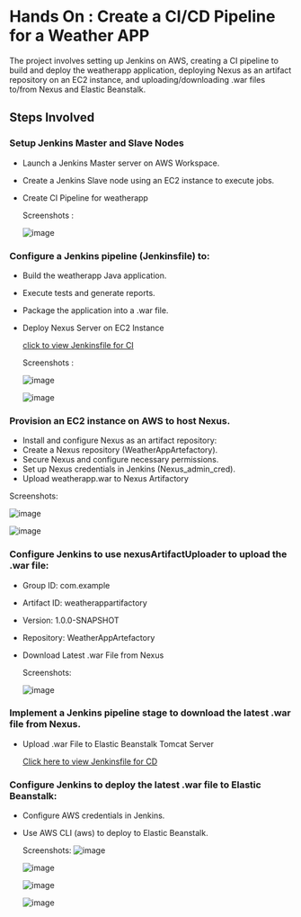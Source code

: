 # Hands On : Create a CI/CD Pipeline for a Weather APP

The project involves setting up Jenkins on AWS, creating a CI pipeline to build and deploy the weatherapp application, deploying Nexus as an artifact repository on an EC2 instance, and uploading/downloading .war files to/from Nexus and Elastic Beanstalk.

## Steps Involved

### Setup Jenkins Master and Slave Nodes

- Launch a Jenkins Master server on AWS Workspace.
- Create a Jenkins Slave node using an EC2 instance to execute jobs.
- Create CI Pipeline for weatherapp

  Screenshots :

  ![image](https://github.com/AmalSunny992/weather-app/assets/169422802/932e9c42-6f6e-4eef-a68a-2fda669d0f43)


### Configure a Jenkins pipeline (Jenkinsfile) to:
- Build the weatherapp Java application.
- Execute tests and generate reports.
- Package the application into a .war file.
- Deploy Nexus Server on EC2 Instance

  [click to view Jenkinsfile for CI](./Jenkinsfile_CI)

  Screenshots :

  ![image](https://github.com/AmalSunny992/weather-app/assets/169422802/a3b76395-5658-4fa1-980d-6bf89123144d)

  ![image](https://github.com/AmalSunny992/weather-app/assets/169422802/d7935aab-ce86-4593-83ce-dc52fb43270c)



### Provision an EC2 instance on AWS to host Nexus.
- Install and configure Nexus as an artifact repository:
- Create a Nexus repository (WeatherAppArtefactory).
- Secure Nexus and configure necessary permissions.
- Set up Nexus credentials in Jenkins (Nexus_admin_cred).
- Upload weatherapp.war to Nexus Artifactory

Screenshots:

![image](https://github.com/AmalSunny992/weather-app/assets/169422802/50977a22-cfc0-429f-ae62-5bf053e1124a)

![image](https://github.com/AmalSunny992/weather-app/assets/169422802/6dc3f880-f0fb-45a5-ab68-384446f51b8d)


### Configure Jenkins to use nexusArtifactUploader to upload the .war file:
- Group ID: com.example
- Artifact ID: weatherappartifactory
- Version: 1.0.0-SNAPSHOT
- Repository: WeatherAppArtefactory
- Download Latest .war File from Nexus

  Screenshots:

  ![image](https://github.com/AmalSunny992/weather-app/assets/169422802/32029b57-ff8e-41dc-a135-b71e58e4a243)


### Implement a Jenkins pipeline stage to download the latest .war file from Nexus.
- Upload .war File to Elastic Beanstalk Tomcat Server

  [Click here to view Jenkinsfile for CD](./Jenkinsfile_CD)

### Configure Jenkins to deploy the latest .war file to Elastic Beanstalk:
- Configure AWS credentials in Jenkins.
- Use AWS CLI (aws) to deploy to Elastic Beanstalk.

  Screenshots:
  ![image](https://github.com/AmalSunny992/weather-app/assets/169422802/a4d9c9cc-e58a-40c0-b00e-1438386ab7ee)

  ![image](https://github.com/AmalSunny992/weather-app/assets/169422802/57a6a2c8-e3f1-419b-a591-9e3d1280d95a)

  ![image](https://github.com/AmalSunny992/weather-app/assets/169422802/0cb65d0d-dfe0-466e-be65-b073f62d1216)

  ![image](https://github.com/AmalSunny992/weather-app/assets/169422802/eb688f71-2bee-4f05-a7d9-5e533ef46bb2)


